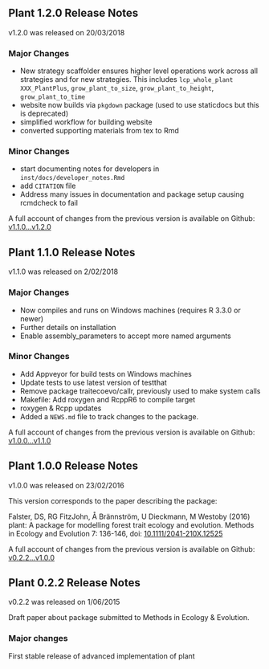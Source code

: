## Plant 1.2.0  Release Notes

v1.2.0 was released on 20/03/2018

### Major Changes

- New strategy scaffolder ensures higher level operations work across all strategies and for new strategies. This includes `lcp_whole_plant` `XXX_PlantPlus`, `grow_plant_to_size`, `grow_plant_to_height`, `grow_plant_to_time`
- website now builds via `pkgdown` package (used to use staticdocs but this is deprecated)
- simplified workflow for building website
- converted supporting materials from tex to Rmd

### Minor Changes

- start documenting notes for developers in `inst/docs/developer_notes.Rmd`
- add `CITATION` file
- Address many issues in documentation and package setup causing rcmdcheck to fail

A full account of changes from the previous version is available on Github: [v1.1.0...v1.2.0](https://github.com/traitecoevo/plant/compare/v1.1.0...v1.2.0)

## Plant 1.1.0  Release Notes

v1.1.0 was released on 2/02/2018

### Major Changes

- Now compiles and runs on Windows machines (requires R 3.3.0 or newer)
- Further details on installation 
- Enable assembly_parameters to accept more named arguments 

### Minor Changes

- Add Appveyor for build tests on Windows machines
- Update tests to use latest version of testthat
- Remove package traitecoevo/callr, previously used to make system calls  
- Makefile: Add roxygen and RcppR6 to compile target 
- roxygen & Rcpp updates
- Added a `NEWS.md` file to track changes to the package.

A full account of changes from the previous version is available on Github: [v1.0.0...v1.1.0](https://github.com/traitecoevo/plant/compare/v1.0.0...v1.1.0)

## Plant 1.0.0 Release Notes

v1.0.0 was released on 23/02/2016
 
This version corresponds to the paper describing the package:

Falster, DS, RG FitzJohn, Å Brännström, U Dieckmann, M Westoby (2016) plant: A package for modelling forest trait ecology and evolution. Methods in Ecology and Evolution 7: 136-146, doi: [10.1111/2041-210X.12525](http://doi.org/10.1111/2041-210X.12525)

A full account of changes from the previous version is available on Github: [v0.2.2...v1.0.0](https://github.com/traitecoevo/plant/compare/v0.2.2...v1.0.0)


## Plant 0.2.2 Release Notes

v0.2.2 was released on 1/06/2015

Draft paper about package submitted to Methods in Ecology & Evolution.

### Major changes

First stable release of advanced implementation of plant


